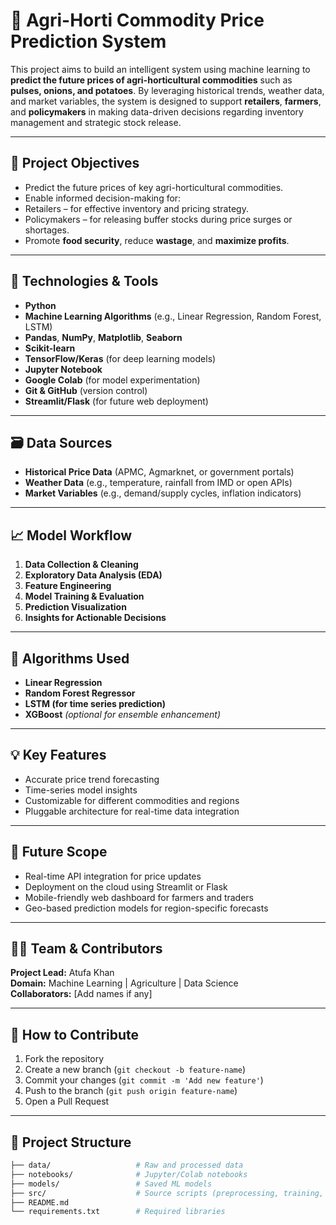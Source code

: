 # 🌾 Agri-Horti Commodity Price Prediction System

This project aims to build an intelligent system using machine learning to **predict the future prices of agri-horticultural commodities** such as **pulses, onions, and potatoes**. By leveraging historical trends, weather data, and market variables, the system is designed to support **retailers**, **farmers**, and **policymakers** in making data-driven decisions regarding inventory management and strategic stock release.

---

## 📌 Project Objectives

- Predict the future prices of key agri-horticultural commodities.
- Enable informed decision-making for:
- Retailers – for effective inventory and pricing strategy.
- Policymakers – for releasing buffer stocks during price surges or shortages.
- Promote **food security**, reduce **wastage**, and **maximize profits**.

---

## 🧠 Technologies & Tools

- **Python**
- **Machine Learning Algorithms** (e.g., Linear Regression, Random Forest, LSTM)
- **Pandas**, **NumPy**, **Matplotlib**, **Seaborn**
- **Scikit-learn**
- **TensorFlow/Keras** (for deep learning models)
- **Jupyter Notebook**
- **Google Colab** (for model experimentation)
- **Git & GitHub** (version control)
- **Streamlit/Flask** (for future web deployment)

---

## 🗃️ Data Sources

- **Historical Price Data** (APMC, Agmarknet, or government portals)
- **Weather Data** (e.g., temperature, rainfall from IMD or open APIs)
- **Market Variables** (e.g., demand/supply cycles, inflation indicators)

---

## 📈 Model Workflow

1. **Data Collection & Cleaning**
2. **Exploratory Data Analysis (EDA)**
3. **Feature Engineering**
4. **Model Training & Evaluation**
5. **Prediction Visualization**
6. **Insights for Actionable Decisions**

---

## 🧪 Algorithms Used

- **Linear Regression**
- **Random Forest Regressor**
- **LSTM (for time series prediction)**
- **XGBoost** *(optional for ensemble enhancement)*

---

## 💡 Key Features

- Accurate price trend forecasting
- Time-series model insights
- Customizable for different commodities and regions
- Pluggable architecture for real-time data integration

---

## 🚀 Future Scope

- Real-time API integration for price updates
- Deployment on the cloud using Streamlit or Flask
- Mobile-friendly web dashboard for farmers and traders
- Geo-based prediction models for region-specific forecasts

---

## 🧑‍💼 Team & Contributors

**Project Lead:** Atufa Khan  
**Domain:** Machine Learning | Agriculture | Data Science  
**Collaborators:** [Add names if any]

---

## 🤝 How to Contribute

1. Fork the repository
2. Create a new branch (`git checkout -b feature-name`)
3. Commit your changes (`git commit -m 'Add new feature'`)
4. Push to the branch (`git push origin feature-name`)
5. Open a Pull Request

---

## 📂 Project Structure

```bash
├── data/                   # Raw and processed data
├── notebooks/              # Jupyter/Colab notebooks
├── models/                 # Saved ML models
├── src/                    # Source scripts (preprocessing, training, etc.)
├── README.md
└── requirements.txt        # Required libraries
